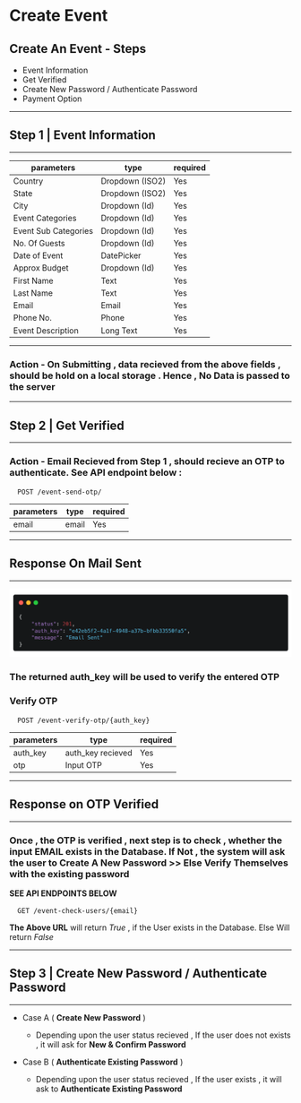 # Create Event

## Create An Event - Steps

- Event Information
- Get Verified
- Create New Password / Authenticate Password
- Payment Option

---

## Step 1 | Event Information
---

| parameters | type | required |
|------------|------|----------|
| Country    | Dropdown (ISO2) | Yes         |
| State      | Dropdown (ISO2)     |     Yes     |
| City       | Dropdown (Id)     |     Yes     |
| Event Categories | Dropdown (Id)     |  Yes        |
| Event Sub Categories |  Dropdown (Id) | Yes        |
| No. Of Guests | Dropdown (Id) | Yes |
| Date of Event | DatePicker | Yes |
| Approx Budget |Dropdown (Id) |Yes |
| First Name | Text | Yes|
| Last Name | Text | Yes|
| Email | Email|Yes |
| Phone No. | Phone | Yes|
| Event Description | Long Text | Yes|

---

### Action - On Submitting , data recieved from the above fields , should  be hold on a local storage . Hence , No Data is passed to the server
---
## Step 2 | Get Verified
---

### Action - **Email Recieved from Step 1 , should recieve an OTP to authenticate. See API endpoint below :**

```
  POST /event-send-otp/
```

| parameters | type | required |
|------------|------|----------|
| email    |  email    |    Yes      |

---
## Response On Mail Sent
---

![](https://github.com/RownakM/eventinz/blob/master/readme_assets/carbon%20(3).png)

### The returned **auth_key** will be used to verify the entered OTP

### Verify OTP

```
  POST /event-verify-otp/{auth_key}
```

| parameters | type | required |
|------------|------|----------|
| auth_key    |  auth_key recieved    |    Yes      |
| otp    |  Input OTP    |    Yes      |

---

## Response on OTP Verified
---

### Once , the OTP is verified , next step is to check , whether the input **EMAIL** exists in the Database. If Not , the system will ask the user to **Create A New Password** >> Else **Verify Themselves with the existing password**

**SEE API ENDPOINTS BELOW**


```
  GET /event-check-users/{email}

```

**The Above URL** will return *True* , if the User exists in the Database. Else Will return *False*

---
## Step 3 | Create New Password / Authenticate Password
---

- Case A ( **Create New Password** )
  - Depending upon the user status recieved , If the user does not exists , it will ask for **New & Confirm Password**

- Case B ( **Authenticate Existing Password** )
  - Depending upon the user status recieved , If the user exists , it will ask to **Authenticate Existing Password**